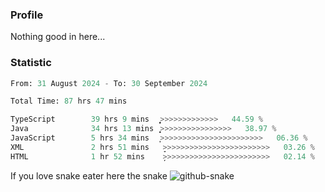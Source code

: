### Profile 

Nothing good in here...

### Statistic
<!--START_SECTION:waka-->

```python
From: 31 August 2024 - To: 30 September 2024

Total Time: 87 hrs 47 mins

TypeScript        39 hrs 9 mins   ͎͎͎͎͎͎͎͎͎͎͎͕>>>>>>>>>>>>>   44.59 %
Java              34 hrs 13 mins  ͎͎͎͎͎͎͎͎͎>>>>>>>>>>>>>>>>   38.97 %
JavaScript        5 hrs 34 mins   ͎̦>>>>>>>>>>>>>>>>>>>>>>>   06.36 %
XML               2 hrs 51 mins   ̞>>>>>>>>>>>>>>>>>>>>>>>>   03.26 %
HTML              1 hr 52 mins    ̦>>>>>>>>>>>>>>>>>>>>>>>>   02.14 %
```

<!--END_SECTION:waka-->

If you love snake eater here the snake 
<picture>
  <source media="(prefers-color-scheme: dark)" srcset="https://github.com/pradana4648/pradana4648/blob/c0566a83ca6ea5f2e46bab00e717c4c82b4b5c4c/github-contribution-grid-snake-dark.svg" />
  <source media="(prefers-color-scheme: light)" srcset="https://github.com/pradana4648/pradana4648/blob/c0566a83ca6ea5f2e46bab00e717c4c82b4b5c4c/github-contribution-grid-snake.svg" />
  <img alt="github-snake" src="https://github.com/pradana4648/pradana4648/blob/c0566a83ca6ea5f2e46bab00e717c4c82b4b5c4c/github-contribution-grid-snake.svg" />
</picture>

